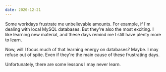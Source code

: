 ```yaml
---
date: 2020-12-21
---
```


Some workdays frustrate me unbelievable amounts. For example, if I'm dealing with local MySQL databases. But they're also the most exciting. I like learning new material, and these days remind me I still have plenty more to learn.

Now, will I focus much of that learning energy on databases? Maybe. I may refuse out of spite. Even if they're the main cause of these frustrating days.

Unfortunately, there are some lessons I may never learn.
